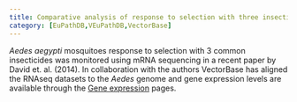 ```yaml
---
title: Comparative analysis of response to selection with three insecticides in the
category: [EuPathDB,VEuPathDB,VectorBase]
---
```

<em>Aedes aegypti</em> mosquitoes response to selection with 3 common insecticides was monitored using mRNA sequencing in a recent paper by David et. al. (2014). In collaboration with the authors VectorBase has aligned the RNAseq datasets to the <em>Aedes</em> genome and gene expression levels are available through the <a href="http://funcgen.vectorbase.org/expression-browser/next-gen">Gene expression</a> pages.
